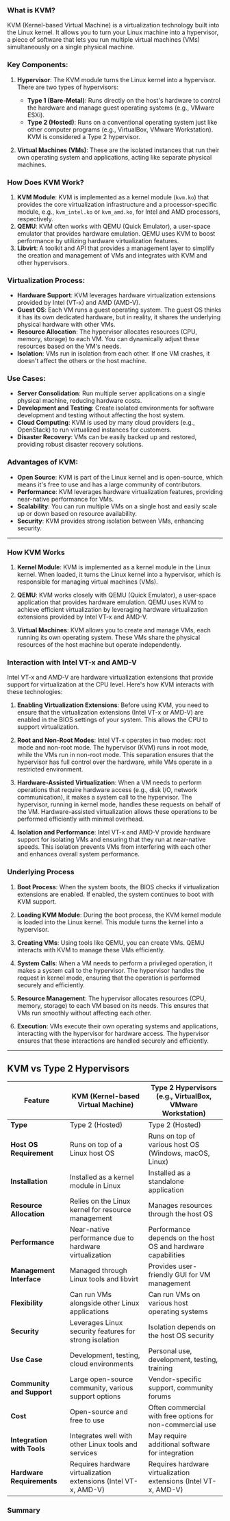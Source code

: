 

### What is KVM?
KVM (Kernel-based Virtual Machine) is a virtualization technology built into the Linux kernel. It allows you to turn your Linux machine into a hypervisor, a piece of software that lets you run multiple virtual machines (VMs) simultaneously on a single physical machine.

### Key Components:
1. **Hypervisor**: The KVM module turns the Linux kernel into a hypervisor. There are two types of hypervisors:
   - **Type 1 (Bare-Metal)**: Runs directly on the host's hardware to control the hardware and manage guest operating systems (e.g., VMware ESXi).
   - **Type 2 (Hosted)**: Runs on a conventional operating system just like other computer programs (e.g., VirtualBox, VMware Workstation). KVM is considered a Type 2 hypervisor.

2. **Virtual Machines (VMs)**: These are the isolated instances that run their own operating system and applications, acting like separate physical machines.

### How Does KVM Work?
1. **KVM Module**: KVM is implemented as a kernel module (`kvm.ko`) that provides the core virtualization infrastructure and a processor-specific module, e.g., `kvm_intel.ko` or `kvm_amd.ko`, for Intel and AMD processors, respectively.
2. **QEMU**: KVM often works with QEMU (Quick Emulator), a user-space emulator that provides hardware emulation. QEMU uses KVM to boost performance by utilizing hardware virtualization features.
3. **Libvirt**: A toolkit and API that provides a management layer to simplify the creation and management of VMs and integrates with KVM and other hypervisors.

### Virtualization Process:
- **Hardware Support**: KVM leverages hardware virtualization extensions provided by Intel (VT-x) and AMD (AMD-V).
- **Guest OS**: Each VM runs a guest operating system. The guest OS thinks it has its own dedicated hardware, but in reality, it shares the underlying physical hardware with other VMs.
- **Resource Allocation**: The hypervisor allocates resources (CPU, memory, storage) to each VM. You can dynamically adjust these resources based on the VM's needs.
- **Isolation**: VMs run in isolation from each other. If one VM crashes, it doesn't affect the others or the host machine.

### Use Cases:
- **Server Consolidation**: Run multiple server applications on a single physical machine, reducing hardware costs.
- **Development and Testing**: Create isolated environments for software development and testing without affecting the host system.
- **Cloud Computing**: KVM is used by many cloud providers (e.g., OpenStack) to run virtualized instances for customers.
- **Disaster Recovery**: VMs can be easily backed up and restored, providing robust disaster recovery solutions.

### Advantages of KVM:
- **Open Source**: KVM is part of the Linux kernel and is open-source, which means it's free to use and has a large community of contributors.
- **Performance**: KVM leverages hardware virtualization features, providing near-native performance for VMs.
- **Scalability**: You can run multiple VMs on a single host and easily scale up or down based on resource availability.
- **Security**: KVM provides strong isolation between VMs, enhancing security.

---

### How KVM Works

1. **Kernel Module**: KVM is implemented as a kernel module in the Linux kernel. When loaded, it turns the Linux kernel into a hypervisor, which is responsible for managing virtual machines (VMs).

2. **QEMU**: KVM works closely with QEMU (Quick Emulator), a user-space application that provides hardware emulation. QEMU uses KVM to achieve efficient virtualization by leveraging hardware virtualization extensions provided by Intel VT-x and AMD-V.

3. **Virtual Machines**: KVM allows you to create and manage VMs, each running its own operating system. These VMs share the physical resources of the host machine but operate independently.

### Interaction with Intel VT-x and AMD-V

Intel VT-x and AMD-V are hardware virtualization extensions that provide support for virtualization at the CPU level. Here's how KVM interacts with these technologies:

1. **Enabling Virtualization Extensions**: Before using KVM, you need to ensure that the virtualization extensions (Intel VT-x or AMD-V) are enabled in the BIOS settings of your system. This allows the CPU to support virtualization.

2. **Root and Non-Root Modes**: Intel VT-x operates in two modes: root mode and non-root mode. The hypervisor (KVM) runs in root mode, while the VMs run in non-root mode. This separation ensures that the hypervisor has full control over the hardware, while VMs operate in a restricted environment.

3. **Hardware-Assisted Virtualization**: When a VM needs to perform operations that require hardware access (e.g., disk I/O, network communication), it makes a system call to the hypervisor. The hypervisor, running in kernel mode, handles these requests on behalf of the VM. Hardware-assisted virtualization allows these operations to be performed efficiently with minimal overhead.

4. **Isolation and Performance**: Intel VT-x and AMD-V provide hardware support for isolating VMs and ensuring that they run at near-native speeds. This isolation prevents VMs from interfering with each other and enhances overall system performance.

### Underlying Process

1. **Boot Process**: When the system boots, the BIOS checks if virtualization extensions are enabled. If enabled, the system continues to boot with KVM support.

2. **Loading KVM Module**: During the boot process, the KVM kernel module is loaded into the Linux kernel. This module turns the kernel into a hypervisor.

3. **Creating VMs**: Using tools like QEMU, you can create VMs. QEMU interacts with KVM to manage these VMs efficiently.

4. **System Calls**: When a VM needs to perform a privileged operation, it makes a system call to the hypervisor. The hypervisor handles the request in kernel mode, ensuring that the operation is performed securely and efficiently.

5. **Resource Management**: The hypervisor allocates resources (CPU, memory, storage) to each VM based on its needs. This ensures that VMs run smoothly without affecting each other.

6. **Execution**: VMs execute their own operating systems and applications, interacting with the hypervisor for hardware access. The hypervisor ensures that these interactions are handled securely and efficiently.

---

## KVM vs Type 2 Hypervisors

| Feature                     | KVM (Kernel-based Virtual Machine) | Type 2 Hypervisors (e.g., VirtualBox, VMware Workstation) |
|-----------------------------|-----------------------------------|---------------------------------------------------------|
| **Type**                    | Type 2 (Hosted)                   | Type 2 (Hosted)                                         |
| **Host OS Requirement**     | Runs on top of a Linux host OS    | Runs on top of various host OS (Windows, macOS, Linux)  |
| **Installation**            | Installed as a kernel module in Linux | Installed as a standalone application                   |
| **Resource Allocation**     | Relies on the Linux kernel for resource management | Manages resources through the host OS                   |
| **Performance**             | Near-native performance due to hardware virtualization | Performance depends on the host OS and hardware capabilities |
| **Management Interface**    | Managed through Linux tools and libvirt | Provides user-friendly GUI for VM management            |
| **Flexibility**             | Can run VMs alongside other Linux applications | Can run VMs on various host operating systems           |
| **Security**                | Leverages Linux security features for strong isolation | Isolation depends on the host OS security               |
| **Use Case**                | Development, testing, cloud environments | Personal use, development, testing, training            |
| **Community and Support**   | Large open-source community, various support options | Vendor-specific support, community forums               |
| **Cost**                    | Open-source and free to use       | Often commercial with free options for non-commercial use |
| **Integration with Tools**  | Integrates well with other Linux tools and services | May require additional software for integration         |
| **Hardware Requirements**   | Requires hardware virtualization extensions (Intel VT-x, AMD-V) | Requires hardware virtualization extensions (Intel VT-x, AMD-V) |

### Summary






